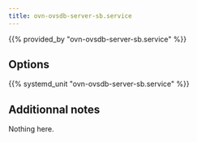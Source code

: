 ```yaml
---
title: ovn-ovsdb-server-sb.service
---
```


{{% provided_by "ovn-ovsdb-server-sb.service" %}}

## Options

{{% systemd_unit "ovn-ovsdb-server-sb.service" %}}

## Additionnal notes

Nothing here.